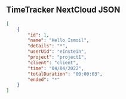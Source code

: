 ## TimeTracker NextCloud JSON

```json
[
	{
		"id": 1,
		"name": "Hello Ismoil",
		"details": "*",
		"userUid": "einstein",
		"project": "project1",
		"client": "client",
		"time": "04/04/2022",
		"totalDuration": "00:00:03",
		"ended": "*"
	}
]

```